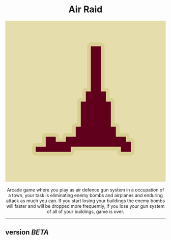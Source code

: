 
<h1 align="center">Air Raid</h1>
<p align="center">
  


<img src="Assets/Sprites/AirRaid.png"/>

<p align="center">
Arcade game where you play as air defence gun system in a occupation of a town, your task is eliminating enemy bombs and airplanes and enduring attack as much you can. If you start losing your buildings the enemy bombs will faster and will be dropped more frequently, if you lose your gun system of all of your buildings, game is over.

-------
version *BETA*
-------
</p>
</p>


